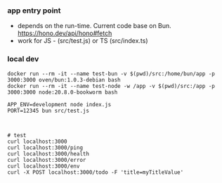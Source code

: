 ### app entry point
- depends on the run-time. Current code base on Bun.
https://hono.dev/api/hono#fetch
- work for JS - (src/test.js) or TS (src/index.ts)


### local dev
```shell
docker run --rm -it --name test-bun -v $(pwd)/src:/home/bun/app -p 3000:3000 oven/bun:1.0.3-debian bash
docker run --rm -it --name test-node -w /app -v $(pwd)/src:/app -p 3000:3000 node:20.8.0-bookworm bash

APP_ENV=development node index.js
PORT=12345 bun src/test.js



# test
curl localhost:3000
curl localhost:3000/ping
curl localhost:3000/health
curl localhost:3000/error
curl localhost:3000/env
curl -X POST localhost:3000/todo -F 'title=myTitleValue'
```

